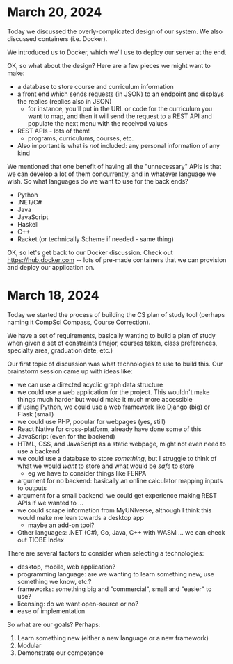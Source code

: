 # March 20, 2024
Today we discussed the overly-complicated design of our system. We also discussed containers (i.e. Docker).

We introduced us to Docker, which we'll use to deploy our server at the end.

OK, so what about the design? Here are a few pieces we might want to make:
* a database to store course and curriculum information
* a front end which sends requests (in JSON) to an endpoint and displays the replies (replies also in JSON)
  * for instance, you'll put in the URL or code for the curriculum you want to map, and then
    it will send the request to a REST API and populate the next menu with the received values
* REST APIs - lots of them!
  * programs, curriculums, courses, etc.
* Also important is what is _not_ included: any personal information of any kind

We mentioned that one benefit of having all the "unnecessary" APIs is that we can develop a lot of them concurrently, and in
whatever language we wish. So what languages do we want to use for the back ends?
* Python
* .NET/C#
* Java
* JavaScript
* Haskell
* C++
* Racket (or technically Scheme if needed - same thing)

OK, so let's get back to our Docker discussion. Check out https://hub.docker.com -- lots of pre-made containers that we can provision
and deploy our application on.

# March 18, 2024
Today we started the process of building the CS plan of study tool (perhaps naming it CompSci Compass, Course Correction).

We have a set of requirements, basically wanting to build a plan of study when given a set of constraints (major, courses taken, class preferences, specialty area, graduation date, etc.)

Our first topic of discussion was what technologies to use to build this. Our brainstorm session came up with ideas like:
* we can use a directed acyclic graph data structure
* we could use a web application for the project. This wouldn't make things much harder but would make it much more accessible
* if using Python, we could use a web framework like Django (big) or Flask (small)
* we could use PHP, popular for webpages (yes, still)
* React Native for cross-platform, already have done some of this
* JavaScript (even for the backend)
* HTML, CSS, and JavaScript as a static webpage, might not even need to use a backend
* we could use a database to store _something_, but I struggle to think of what we would _want_ to store and what would be _safe_ to store
  * eg we have to consider things like FERPA
* argument for no backend: basically an online calculator mapping inputs to outputs
* argument for a small backend: we could get experience making REST APIs if we wanted to ...
* we could scrape information from MyUNIverse, although I think this would make me lean towards a desktop app
  * maybe an add-on tool?
* Other languages: .NET (C#), Go, Java, C++ with WASM ... we can check out TIOBE Index

There are several factors to consider when selecting a technologies:
* desktop, mobile, web application?
* programming language: are we wanting to learn something new, use something we know, etc.?
* frameworks: something big and "commercial", small and "easier" to use?
* licensing: do we want open-source or no?
* ease of implementation

So what are our goals? Perhaps:
1. Learn something new (either a new language or a new framework)
2. Modular
3. Demonstrate our competence
